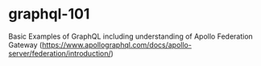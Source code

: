 # graphql-101
Basic Examples of GraphQL including understanding of Apollo Federation Gateway (https://www.apollographql.com/docs/apollo-server/federation/introduction/)
